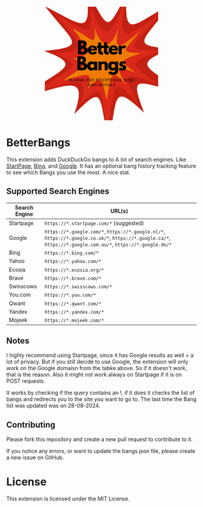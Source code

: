 <p align="center">
    <img src="icons/icon500.png" height="300"><br />
</p>

# BetterBangs

This extension adds DuckDuckGo bangs to A lot of search engines. Like [StartPage](https://www.startpage.com/), [Bing](https://www.bing.com/), and [Google](https://www.google.com/).
It has an optional bang history tracking feature to see which Bangs you use the most. A nice stat.

## Supported Search Engines

| Search Engine  | URL(s)                         |
| -------------- | ------------------------------ |
| Startpage      | `https://*.startpage.com/*` (suggested)    |
| Google         | `https://*.google.com/*`, `https://*.google.nl/*`, `https://*.google.co.uk/*`, `https://*.google.ca/*`, `https://*.google.com.au/*`, `https://*.google.de/*` |
| Bing           | `https://*.bing.com/*`         |
| Yahoo          | `https://*.yahoo.com/*`        |
| Ecosia         | `https://*.ecosia.org/*`       |
| Brave          | `https://*.brave.com/*`        |
| Swisscows      | `https://*.swisscows.com/*`    |
| You.com        | `https://*.you.com/*`          |
| Qwant          | `https://*.qwant.com/*`        |
| Yandex         | `https://*.yandex.com/*`       |
| Mojeek         | `https://*.mojeek.com/*`       |

## Notes
I highly recommend using Startpage, since it has Google results as well + a lot of privacy. But if you still decide to use Google, the extension will only work on the Google domaisn from the tabke above. So if it doesn't work, that is the reason. Also it might not work always on Startpage if it is on POST requests.

It works by checking if the query contains an !, if it does it checks the list of bangs and redirects you to the site you want to go to.
The last time the Bang list was updated was on 28-08-2024.

## Contributing
Please fork this repository and create a new pull request to contribute to it.

If you notice any errors, or want to update the bangs.json file, please create a new issue on GitHub.

# License
This extension is licensed under the MIT License.